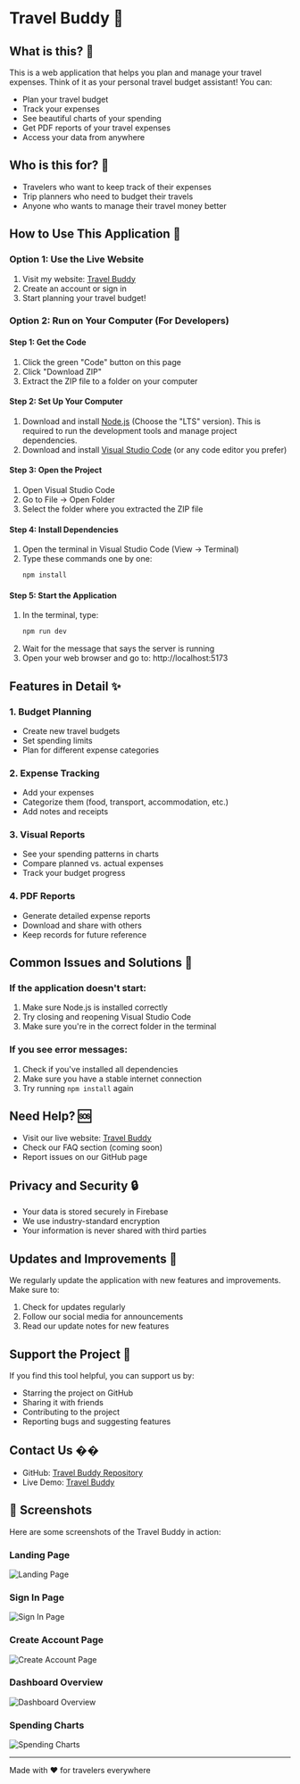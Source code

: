 # Travel Buddy 🧳

## What is this? 🤔

This is a web application that helps you plan and manage your travel expenses. Think of it as your personal travel budget assistant! You can:

- Plan your travel budget
- Track your expenses
- See beautiful charts of your spending
- Get PDF reports of your travel expenses
- Access your data from anywhere

## Who is this for? 👥

- Travelers who want to keep track of their expenses
- Trip planners who need to budget their travels
- Anyone who wants to manage their travel money better

## How to Use This Application 🚀

### Option 1: Use the Live Website

1. Visit my website: [Travel Buddy](https://travel-buddy-yash.vercel.app/)
2. Create an account or sign in
3. Start planning your travel budget!

### Option 2: Run on Your Computer (For Developers)

#### Step 1: Get the Code

1. Click the green "Code" button on this page
2. Click "Download ZIP"
3. Extract the ZIP file to a folder on your computer

#### Step 2: Set Up Your Computer

1. Download and install [Node.js](https://nodejs.org/) (Choose the "LTS" version). This is required to run the development tools and manage project dependencies.
2. Download and install [Visual Studio Code](https://code.visualstudio.com/) (or any code editor you prefer)

#### Step 3: Open the Project

1. Open Visual Studio Code
2. Go to File → Open Folder
3. Select the folder where you extracted the ZIP file

#### Step 4: Install Dependencies

1. Open the terminal in Visual Studio Code (View → Terminal)
2. Type these commands one by one:
   ```bash
   npm install
   ```

#### Step 5: Start the Application

1. In the terminal, type:
   ```bash
   npm run dev
   ```
2. Wait for the message that says the server is running
3. Open your web browser and go to: http://localhost:5173

## Features in Detail ✨

### 1. Budget Planning

- Create new travel budgets
- Set spending limits
- Plan for different expense categories

### 2. Expense Tracking

- Add your expenses
- Categorize them (food, transport, accommodation, etc.)
- Add notes and receipts

### 3. Visual Reports

- See your spending patterns in charts
- Compare planned vs. actual expenses
- Track your budget progress

### 4. PDF Reports

- Generate detailed expense reports
- Download and share with others
- Keep records for future reference

## Common Issues and Solutions 🔧

### If the application doesn't start:

1. Make sure Node.js is installed correctly
2. Try closing and reopening Visual Studio Code
3. Make sure you're in the correct folder in the terminal

### If you see error messages:

1. Check if you've installed all dependencies
2. Make sure you have a stable internet connection
3. Try running `npm install` again

## Need Help? 🆘

- Visit our live website: [Travel Buddy](https://travel-buddy-yash.vercel.app/)
- Check our FAQ section (coming soon)
- Report issues on our GitHub page

## Privacy and Security 🔒

- Your data is stored securely in Firebase
- We use industry-standard encryption
- Your information is never shared with third parties

## Updates and Improvements 🔄

We regularly update the application with new features and improvements. Make sure to:

1. Check for updates regularly
2. Follow our social media for announcements
3. Read our update notes for new features

## Support the Project 💝

If you find this tool helpful, you can support us by:

- Starring the project on GitHub
- Sharing it with friends
- Contributing to the project
- Reporting bugs and suggesting features

## Contact Us ��

- GitHub: [Travel Buddy Repository](https://github.com/your-username/TravelBudgetPlanningTool)
- Live Demo: [Travel Buddy](https://travel-buddy-yash.vercel.app/)

## 📸 Screenshots

Here are some screenshots of the Travel Buddy in action:

### Landing Page

![Landing Page](images/landing_page.png)

### Sign In Page

![Sign In Page](images/signin_page.png)

### Create Account Page

![Create Account Page](images/create_account_page.png)

### Dashboard Overview

![Dashboard Overview](images/dashboard_overview.png)

### Spending Charts

![Spending Charts](images/spending_charts.png)

---

Made with ❤️ for travelers everywhere
